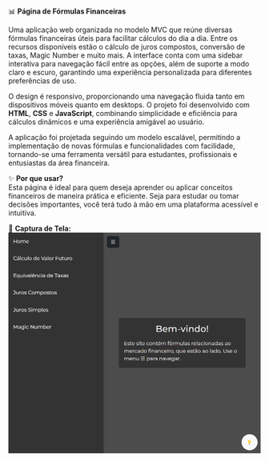 📊 **Página de Fórmulas Financeiras**  

Uma aplicação web organizada no modelo MVC que reúne diversas fórmulas financeiras úteis para facilitar cálculos do dia a dia. Entre os recursos disponíveis estão o cálculo de juros compostos, conversão de taxas, Magic Number e muito mais. A interface conta com uma sidebar interativa para navegação fácil entre as opções, além de suporte a modo claro e escuro, garantindo uma experiência personalizada para diferentes preferências de uso.  

O design é responsivo, proporcionando uma navegação fluida tanto em dispositivos móveis quanto em desktops. O projeto foi desenvolvido com **HTML**, **CSS** e **JavaScript**, combinando simplicidade e eficiência para cálculos dinâmicos e uma experiência amigável ao usuário.  

A aplicação foi projetada seguindo um modelo escalável, permitindo a implementação de novas fórmulas e funcionalidades com facilidade, tornando-se uma ferramenta versátil para estudantes, profissionais e entusiastas da área financeira.  

✨ **Por que usar?**  
Esta página é ideal para quem deseja aprender ou aplicar conceitos financeiros de maneira prática e eficiente. Seja para estudar ou tomar decisões importantes, você terá tudo à mão em uma plataforma acessível e intuitiva.  

📸 **Captura de Tela:**  
![Page](lib/page-dark.png)